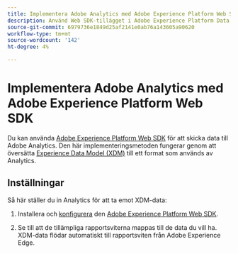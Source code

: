 ```yaml
---
title: Implementera Adobe Analytics med Adobe Experience Platform Web SDK
description: Använd Web SDK-tillägget i Adobe Experience Platform Data Collection för att skicka data till Adobe Analytics.
source-git-commit: 6979736e1849d25af2141e0ab76a143605a90620
workflow-type: tm+mt
source-wordcount: '142'
ht-degree: 4%

---
```



# Implementera Adobe Analytics med Adobe Experience Platform Web SDK

Du kan använda [Adobe Experience Platform Web SDK](https://experienceleague.adobe.com/docs/experience-platform/tags/extensions/adobe/sdk/overview.html) för att skicka data till Adobe Analytics. Den här implementeringsmetoden fungerar genom att översätta [Experience Data Model (XDM)](https://experienceleague.adobe.com/docs/experience-platform/xdm/home.html?lang=sv) till ett format som används av Analytics.

## Inställningar

Så här ställer du in Analytics för att ta emot XDM-data:

1. Installera och [konfigurera](https://experienceleague.adobe.com/docs/experience-platform/edge/fundamentals/configuring-the-sdk.html) den [Adobe Experience Platform Web SDK](https://experienceleague.adobe.com/docs/experience-platform/edge/fundamentals/installing-the-sdk.html).

1. Se till att de tillämpliga rapportsviterna mappas till de data du vill ha. XDM-data flödar automatiskt till rapportsviten från Adobe Experience Edge.

